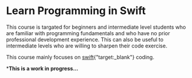 # Learn Programming in Swift

This course is targated for beginners and intermediate level students who are familiar with programming fundamentals and who have no prior professional development experience. This can also be useful to intermediate levels who are willing to sharpen their code exercise.

This course mainly focuses on [swift](https://swift.org/){"target:_blank"} coding. 

***This is a work in progress...**
